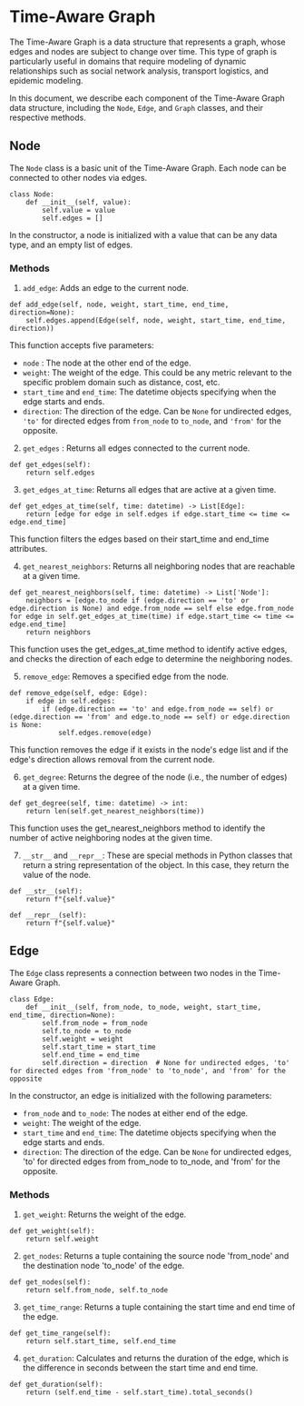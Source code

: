 # Time-Aware Graph
The Time-Aware Graph is a data structure that represents a graph, whose edges and nodes are subject to change over time. This type of graph is particularly useful in domains that require modeling of dynamic relationships such as social network analysis, transport logistics, and epidemic modeling.

In this document, we describe each component of the Time-Aware Graph data structure, including the `Node`, `Edge`, and `Graph` classes, and their respective methods.

## Node
The `Node` class is a basic unit of the Time-Aware Graph. Each node can be connected to other nodes via edges.
```
class Node:
    def __init__(self, value):
        self.value = value
        self.edges = []
```
In the constructor, a node is initialized with a value that can be any data type, and an empty list of edges.
### Methods
1.  `add_edge`: Adds an edge to the current node.
```
def add_edge(self, node, weight, start_time, end_time, direction=None):
    self.edges.append(Edge(self, node, weight, start_time, end_time, direction))
```
This function accepts five parameters:
* `node` : The node at the other end of the edge.
* `weight`: The weight of the edge. This could be any metric relevant to the specific problem domain such as distance, cost, etc.
* `start_time` and `end_time`: The datetime objects specifying when the edge starts and ends.
* `direction`: The direction of the edge. Can be `None` for undirected edges, `'to'` for directed edges from `from_node` to `to_node`, and `'from'` for the opposite.

2. `get_edges` : Returns all edges connected to the current node.
```
def get_edges(self):
    return self.edges
```

3. `get_edges_at_time`: Returns all edges that are active at a given time.
```
def get_edges_at_time(self, time: datetime) -> List[Edge]:
    return [edge for edge in self.edges if edge.start_time <= time <= edge.end_time]
```
This function filters the edges based on their start_time and end_time attributes.

4. `get_nearest_neighbors`: Returns all neighboring nodes that are reachable at a given time.
```
def get_nearest_neighbors(self, time: datetime) -> List['Node']:
    neighbors = [edge.to_node if (edge.direction == 'to' or edge.direction is None) and edge.from_node == self else edge.from_node for edge in self.get_edges_at_time(time) if edge.start_time <= time <= edge.end_time]
    return neighbors
```
This function uses the get_edges_at_time method to identify active edges, and checks the direction of each edge to determine the neighboring nodes.

5. `remove_edge`: Removes a specified edge from the node.
```
def remove_edge(self, edge: Edge):
    if edge in self.edges:
        if (edge.direction == 'to' and edge.from_node == self) or (edge.direction == 'from' and edge.to_node == self) or edge.direction is None:
            self.edges.remove(edge)
```
This function removes the edge if it exists in the node's edge list and if the edge's direction allows removal from the current node.

6. `get_degree`: Returns the degree of the node (i.e., the number of edges) at a given time.
```
def get_degree(self, time: datetime) -> int:
    return len(self.get_nearest_neighbors(time))
```
This function uses the get_nearest_neighbors method to identify the number of active neighboring nodes at the given time.

7. `__str__` and `__repr__`: These are special methods in Python classes that return a string representation of the object. In this case, they return the value of the node.
```
def __str__(self):
    return f"{self.value}"

def __repr__(self):
    return f"{self.value}"
```

## Edge
The `Edge` class represents a connection between two nodes in the Time-Aware Graph.
```
class Edge:
    def __init__(self, from_node, to_node, weight, start_time, end_time, direction=None):
        self.from_node = from_node
        self.to_node = to_node
        self.weight = weight
        self.start_time = start_time
        self.end_time = end_time
        self.direction = direction  # None for undirected edges, 'to' for directed edges from 'from_node' to 'to_node', and 'from' for the opposite
```
In the constructor, an edge is initialized with the following parameters:

* `from_node` and `to_node`: The nodes at either end of the edge.
* `weight`: The weight of the edge.
* `start_time` and `end_time`: The datetime objects specifying when the edge starts and ends.
* `direction`: The direction of the edge. Can be `None` for undirected edges, 'to' for directed edges from from_node to to_node, and 'from' for the opposite.
### Methods
1. `get_weight`: Returns the weight of the edge.
```
def get_weight(self):
    return self.weight
```
2. `get_nodes`: Returns a tuple containing the source node 'from_node' and the destination node 'to_node' of the edge.
```
def get_nodes(self):
    return self.from_node, self.to_node
```
3. `get_time_range`: Returns a tuple containing the start time and end time of the edge.
```
def get_time_range(self):
    return self.start_time, self.end_time

```
4. `get_duration`: Calculates and returns the duration of the edge, which is the difference in seconds between the start time and end time.
```
def get_duration(self):
    return (self.end_time - self.start_time).total_seconds()
```

